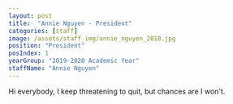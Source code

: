 ```yaml
---
layout: post
title:  "Annie Nguyen - President"
categories: [staff]
image: /assets/staff_img/annie_nguyen_2018.jpg
position: "President"
posIndex: 1
yearGroup: "2019-2020 Academic Year"
staffName: "Annie Nguyen"
---
```


Hi everybody, I keep threatening to quit, but chances are I won't.